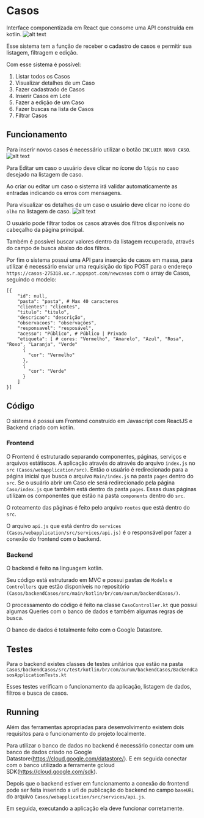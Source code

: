 # Casos

Interface componentizada em React que consome uma API construída em kotlin.
![alt text](https://uploaddeimagens.com.br/images/002/622/046/original/Captura_de_Tela_2020-04-29_a%CC%80s_22.27.10.png)

Esse sistema tem a função de receber o cadastro de casos e permitir sua listagem, filtragem e edição.

Com esse sistema é possível:
1.	Listar todos os Casos
2.	Visualizar detalhes de um Caso
3.	Fazer cadastrado de Casos
4.	Inserir Casos em Lote 
5.	Fazer a edição de um Caso 
6.	Fazer buscas na lista de Casos
7.	Filtrar Casos

## Funcionamento
Para inserir novos casos é necessário utilizar o botão ```INCLUIR NOVO CASO```.
![alt text](https://uploaddeimagens.com.br/images/002/622/032/original/Captura_de_Tela_2020-04-29_a%CC%80s_22.34.47.png)

Para Editar um caso o usuário deve clicar no ícone do ```lápis``` no caso desejado na listagem de caso.

Ao criar ou editar um caso o sistema irá validar automaticamente as entradas indicando os erros com mensagens.

Para visualizar os detalhes de um caso o usuário deve clicar no ícone do ```olho``` na listagem de caso.
![alt text](https://uploaddeimagens.com.br/images/002/622/036/original/Captura_de_Tela_2020-04-29_a%CC%80s_22.37.48.png)

O usuário pode filtrar todos os casos através dos filtros disponíveis no cabeçalho da página principal.

Também é possível buscar valores dentro da listagem recuperada, através do campo de busca abaixo do dos filtros.

Por fim o sistema possui uma API para inserção de casos em massa, para utilizar é necessário enviar uma requisição do tipo POST para o endereço ```https://casos-275318.uc.r.appspot.com/newcasos``` com o array de Casos, seguindo o modelo:
```
[{
    "id": null,
    "pasta": "pasta", # Max 40 caracteres
    "clientes": "clientes",
    "titulo": "titulo",
    "descricao": "descrição",
    "observacoes": "observações",
    "responsavel": "resposável",
    "acesso": "Público", # Público | Privado
    "etiqueta": [ # cores: "Vermelho", "Amarelo", "Azul", "Rosa", "Roxo", "Laranja", "Verde"
      {
        "cor": "Vermelho"
      },
      {
        "cor": "Verde"
      }
    ]
}] 
```

## Código
O sistema é possui um Frontend construído em Javascript com ReactJS e Backend criado com kotlin.

### Frontend
O Frontend é estruturado separando componentes, páginas, serviços e arquivos estátiscos. A aplicação através do através do arquivo ```index.js``` no `src` ```(Casos/webapplication/src)```.
Então o usuário é redirecionado para a página inicial que busca o arquivo ```Main/index.js``` na pasta ```pages``` dentro do ```src```. Se o usuário abrir um Caso ele será redirecionado pela página `Caso/index.js` que também está dentro da pasta `pages`. Essas duas páginas utilizam os componentes que estão na pasta `components` dentro do `src`. 

O roteamento das páginas é feito pelo arquivo `routes` que está dentro do `src`.

O arquivo `api.js` que está dentro do `services` `(Casos/webapplication/src/services/api.js)` é o responsável por fazer a conexão do frontend com o backend.

### Backend
O backend é feito na linguagem kotlin. 

Seu código está estruturado em MVC e possui pastas de `Models` e `Controllers` que estão disponíveis no repositório `(Casos/backendCasos/src/main/kotlin/br/com/aurum/backendCasos/)`.

O processamento do código  é feito na classe `CasoController.kt` que possui algumas Queries com o banco de dados e também algumas regras de busca.

O banco de dados é totalmente feito com o Google Datastore.

## Testes
Para o backend existes classes de testes unitários que estão na pasta ```Casos/backendCasos/src/test/kotlin/br/com/aurum/backendCasos/BackendCasosApplicationTests.kt```

Esses testes verificam o funcionamento da aplicação, listagem de dados, filtros e busca de casos.

## Running
Além das ferramentas apropriadas para desenvolvimento existem dois requisitos para o funcionamento do projeto localmente.

Para utilizar o banco de dados no backend é necessário conectar com um banco de dados criado no Google Datastore(https://cloud.google.com/datastore/). E em seguida conectar com o banco utilizado a ferramente gcloud SDK(https://cloud.google.com/sdk).

Depois que o backend estiver em funcionamento a conexão do frontend pode ser feita inserindo a url de publicação do backend no campo `baseURL` do arquivo `Casos/webapplication/src/services/api.js`.

Em seguida, executando a aplicação ela deve funcionar corretamente.
